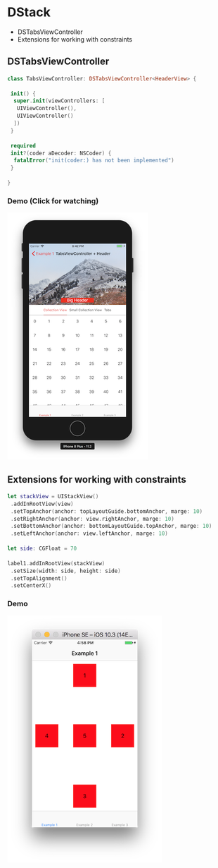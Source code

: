 # DStack

* DSTabsViewController
* Extensions for working with constraints


## DSTabsViewController

```swift
class TabsViewController: DSTabsViewController<HeaderView> {

 init() {
  super.init(viewControllers: [
   UIViewController(),
   UIViewController()
  ])
 }

 required
 init?(coder aDecoder: NSCoder) {
  fatalError("init(coder:) has not been implemented")
 }

}
```
### Demo (Click for watching)

[![Watch the Demo](https://github.com/ErusaevAP/DStack/blob/master/Documentations/Images/DSTabsViewController.png)](https://youtu.be/w2z89Qp6E2k)

## Extensions for working with constraints

```swift
let stackView = UIStackView()
 .addInRootView(view)
 .setTopAnchor(anchor: topLayoutGuide.bottomAnchor, marge: 10)
 .setRightAnchor(anchor: view.rightAnchor, marge: 10)
 .setBottomAnchor(anchor: bottomLayoutGuide.topAnchor, marge: 10)
 .setLeftAnchor(anchor: view.leftAnchor, marge: 10)

let side: CGFloat = 70

label1.addInRootView(stackView)
 .setSize(width: side, height: side)
 .setTopAlignment()
 .setCenterX()
```

### Demo

![ScreenShotPortrait](https://github.com/ErusaevAP/DStack/blob/master/Documentations/Images/ScreenShotPortrait.png)

